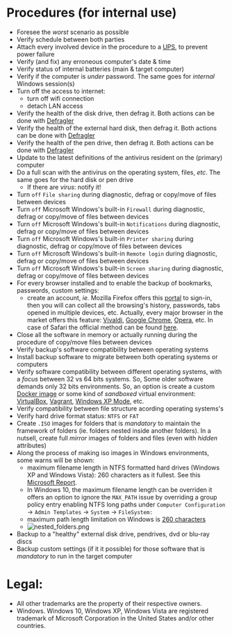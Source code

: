 # Procedures (for internal use)
* Foresee the *worst* scenario as possible
* Verify schedule between both parties
* Attach every involved device in the procedure to a [UPS](https://en.wikipedia.org/wiki/Uninterruptible_power_supply), to prevent power failure
* Verify (and fix) any erroneous computer's date & time
* Verify status of internal batteries (main & target computer)
* Verify if the computer is _under_ password. The same goes for _internal_ Windows session(s)
* Turn off the access to internet: 
     - turn off wifi connection 
     - detach LAN access 
* Verify the health of the disk drive, then defrag it. Both actions can be done with [Defragler](https://www.ccleaner.com/defraggler)
* Verify the health of the external hard disk, then defrag it. Both actions can be done with [Defragler](https://www.ccleaner.com/defraggler)
* Verify the health of the pen drive, then defrag it. Both actions can be done with [Defragler](https://www.ccleaner.com/defraggler)
* Update to the latest definitions of the antivirus resident on the (primary) computer
* Do a full scan with the antivirus on the operating system, files, _etc_. The same goes for the hard disk or pen drive
    - If there are _virus_: notify it!
* Turn `off` `File sharing` during diagnostic, defrag or copy/move of files between devices
* Turn `off` Microsoft Windows's built-in `Firewall` during diagnostic, defrag or copy/move of files between devices
* Turn `off` Microsoft Windows's built-in `Notifications` during diagnostic, defrag or copy/move of files between devices
* Turn `off` Microsoft Windows's built-in `Printer sharing` during diagnostic, defrag or copy/move of files between devices
* Turn `off` Microsoft Windows's built-in `Remote login` during diagnostic, defrag or copy/move of files between devices
* Turn `off` Microsoft Windows's built-in `Screen sharing` during diagnostic, defrag or copy/move of files between devices
* For every browser installed and to enable the backup of bookmarks, passwords, custom settings:
    - create an account, _ie._ Mozilla Firefox offers this [portal](https://www.mozilla.org/en-US/firefox/accounts/) to sign-in, then you will can collect all the browsing's history, passwords, tabs opened in multiple devices, etc. Actually, every major browser in the market offers this feature: [Vivaldi](https://login.vivaldi.net/profile/), [Google Chrome](https://chrome.google.com/sync), [Opera](https://auth.opera.com/account/login), etc. In case of Safari the official method can be found [here](https://support.apple.com/en-us/HT203519#windows).  
* Close all the software in memory or actually running during the procedure of copy/move files between devices
* Verify backup's software compatibility between operating systems 
* Install backup software to migrate between both operating systems or computers
* Verify software compatibility between different operating systems, with a _focus_ between 32 vs 64 bits systems. So, Some older software demands only 32 bits environments. So, an option is create a custom [Docker image](https://www.howtoforge.com/tutorial/building-and-publishing-custom-docker-images/) or some kind of _sandboxed_ virtual environment: [VirtualBox](https://www.virtualbox.org/), [Vagrant](https://www.vagrantup.com/), [Windows XP Mode](https://www.microsoft.com/en-us/download/details.aspx?id=8002), etc.
* Verify compatibility between file structure acording operating systems's
* Verify hard drive format status: `NTFS` or `FAT`
* Create `.ISO` images for folders that is *mandatory* to maintain the framework of folders (ie. folders nested inside another folders). In a nutsell, create full _mirror_ images of folders and files (even with _hidden_ attributes)
* Along the process of making iso images in Windows environments, some warns will be shown:
    - maximum filename length in NTFS formatted hard drives (Windows XP and Windows Vista): 260 characters as it fullest. See this [Microsoft Report](https://docs.microsoft.com/en-us/dotnet/api/system.io.pathtoolongexception?redirectedfrom=MSDN&view=netframework-4.8).
    - In Windows 10, the maximum filename length can be overriden it offers an option to ignore the `MAX_PATH` issue by overriding a group policy entry enabling NTFS long paths under `Computer Configuration` -> `Admin Templates` -> `System` -> `FileSystem:`
    - maximum path length limitation on Windows is [260 characters](https://docs.microsoft.com/en-us/windows/desktop/FileIO/naming-a-file)
    - ![nested_folders.png](https://bitbucket.org/repo/jgXpxpx/images/2171080336-nested_folders.png)
* Backup to a "healthy" external disk drive, pendrives, dvd or blu-ray discs
* Backup custom settings (if it it possible) for those software that is *mandatory* to run in the target computer

# Legal:
* All other trademarks are the property of their respective owners.
* Windows. Windows 10, Windows XP, Windows Vista are registered trademark of Microsoft Corporation in the United States and/or other countries.